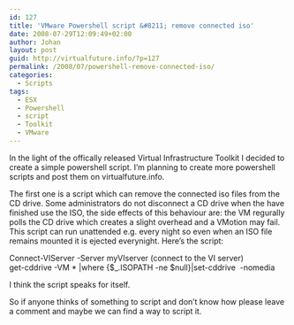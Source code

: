 ```yaml
---
id: 127
title: 'VMware Powershell script &#8211; remove connected iso'
date: 2008-07-29T12:09:49+02:00
author: Johan
layout: post
guid: http://virtualfuture.info/?p=127
permalink: /2008/07/powershell-remove-connected-iso/
categories:
  - Scripts
tags:
  - ESX
  - Powershell
  - script
  - Toolkit
  - VMware
---
```

In the light of the offically released Virtual Infrastructure Toolkit I decided to create a simple powershell script. I&#8217;m planning to create more powershell scripts and post them on virtualfuture.info.

The first one is a script which can remove the connected iso files from the CD drive. Some administrators do not disconnect a CD drive when the have finished use the ISO, the side effects of this behaviour are: the VM regurally polls the CD drive which creates a slight overhead and a VMotion may fail. This script can run unattended e.g. every night so even when an ISO file remains mounted it is ejected everynight. <!--more-->Here&#8217;s the script:

Connect-VIServer -Server myVIserver (connect to the VI server)  
get-cddrive -VM * |where {$_.ISOPATH -ne $null}|set-cddrive  -nomedia

I think the script speaks for itself.

So if anyone thinks of something to script and don&#8217;t know how please leave a comment and maybe we can find a way to script it.